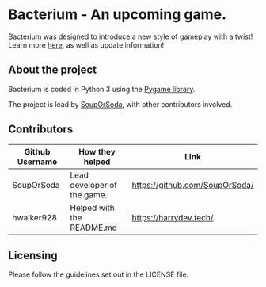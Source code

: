 # **Bacterium - An upcoming game.**
Bacterium was designed to introduce a new style of gameplay with a twist!
Learn more [here](https://bacterium.xyz/), as well as update information!
## About the project
Bacterium is coded in Python 3 using the [Pygame library](https://www.pygame.org).

The project is lead by [SoupOrSoda](https://github.com/SoupOrSoda/), with other contributors involved.
## Contributors
|Github Username|How they helped|Link|
|-----|-----|-----|
| SoupOrSoda | Lead developer of the game. | https://github.com/SoupOrSoda/ |
| hwalker928 | Helped with the README.md | https://harrydev.tech/ |
## Licensing
Please follow the guidelines set out in the LICENSE file.
